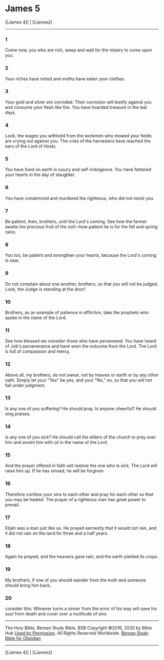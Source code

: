 # James 5

[[James 4]] | [[James]]

---

### 1
Come now, you who are rich, weep and wail for the misery to come upon you.

### 2
Your riches have rotted and moths have eaten your clothes.

### 3
Your gold and silver are corroded. Their corrosion will testify against you and consume your flesh like fire. You have hoarded treasure in the last days.

### 4
Look, the wages you withheld from the workmen who mowed your fields are crying out against you. The cries of the harvesters have reached the ears of the Lord of Hosts.

### 5
You have lived on earth in luxury and self-indulgence. You have fattened your hearts in the day of slaughter.

### 6
You have condemned and murdered the righteous, who did not resist you.

### 7
Be patient, then, brothers, until the Lord's coming. See how the farmer awaits the precious fruit of the soil—how patient he is for the fall and spring rains.

### 8
You too, be patient and strengthen your hearts, because the Lord's coming is near.

### 9
Do not complain about one another, brothers, so that you will not be judged. Look, the Judge is standing at the door!

### 10
Brothers, as an example of patience in affliction, take the prophets who spoke in the name of the Lord.

### 11
See how blessed we consider those who have persevered. You have heard of Job's perseverance and have seen the outcome from the Lord. The Lord is full of compassion and mercy.

### 12
Above all, my brothers, do not swear, not by heaven or earth or by any other oath. Simply let your "Yes" be yes, and your "No," no, so that you will not fall under judgment.

### 13
Is any one of you suffering? He should pray. Is anyone cheerful? He should sing praises.

### 14
Is any one of you sick? He should call the elders of the church to pray over him and anoint him with oil in the name of the Lord.

### 15
And the prayer offered in faith will restore the one who is sick. The Lord will raise him up. If he has sinned, he will be forgiven.

### 16
Therefore confess your sins to each other and pray for each other so that you may be healed. The prayer of a righteous man has great power to prevail.

### 17
Elijah was a man just like us. He prayed earnestly that it would not rain, and it did not rain on the land for three and a half years.

### 18
Again he prayed, and the heavens gave rain, and the earth yielded its crops.

### 19
My brothers, if one of you should wander from the truth and someone should bring him back,

### 20
consider this: Whoever turns a sinner from the error of his way will save his soul from death and cover over a multitude of sins.

---

The Holy Bible, Berean Study Bible, BSB
Copyright ©2016, 2020 by Bible Hub
[Used by Permission](https://berean.bible/terms.htm). All Rights Reserved Worldwide.
[Berean Study Bible for Obsidian](https://github.com/gapmiss/berean-study-bible-for-obsidian)

---

[[James 4]] | [[James]]

